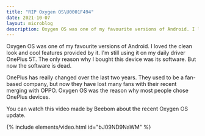 ```yaml
---
title: "RIP Oxygen OS\U0001F494"
date: 2021-10-07
layout: microblog
description: Oxygen OS was one of my favourite versions of Android. I loved the clean look and cool features provided by it
---
```

Oxygen OS was one of my favourite versions of Android. I loved the clean look and cool features provided by it. I'm still using it on my daily driver OnePlus 5T. The only reason why I bought this device was its software. But now the software is dead.

OnePlus has really changed over the last two years. They used to be a fan-based company, but now they have lost many fans with their recent merging with OPPO. Oxygen OS was the reason why most people chose OnePlus devices.

You can watch this video made by Beebom about the recent Oxygen OS update.

{% include elements/video.html id="bJ09ND9NaWM" %}